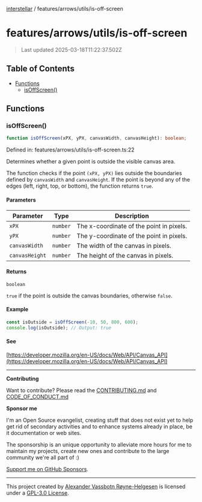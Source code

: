[interstellar](../../../README.md) / features/arrows/utils/is-off-screen

# features/arrows/utils/is-off-screen

> Last updated 2025-03-18T11:22:37.502Z

## Table of Contents

- [Functions](#functions)
  - [isOffScreen()](#isoffscreen)

## Functions

### isOffScreen()

```ts
function isOffScreen(xPX, yPX, canvasWidth, canvasHeight): boolean;
```

Defined in: features/arrows/utils/is-off-screen.ts:22

Determines whether a given point is outside the visible canvas area.

The function checks if the point `(xPX, yPX)` lies outside the boundaries
defined by `canvasWidth` and `canvasHeight`. If the point is beyond any of the
edges (left, right, top, or bottom), the function returns `true`.

#### Parameters

| Parameter      | Type     | Description                              |
| -------------- | -------- | ---------------------------------------- |
| `xPX`          | `number` | The x-coordinate of the point in pixels. |
| `yPX`          | `number` | The y-coordinate of the point in pixels. |
| `canvasWidth`  | `number` | The width of the canvas in pixels.       |
| `canvasHeight` | `number` | The height of the canvas in pixels.      |

#### Returns

`boolean`

`true` if the point is outside the canvas boundaries, otherwise `false`.

#### Example

```ts
const isOutside = isOffScreen(-10, 50, 800, 600);
console.log(isOutside); // Output: true
```

#### See

[https://developer.mozilla.org/en-US/docs/Web/API/Canvas_API](https://developer.mozilla.org/en-US/docs/Web/API/Canvas_API)

---

**Contributing**

Want to contribute? Please read the
[CONTRIBUTING.md](https://github.com/phun-ky/interstellar/blob/main/CONTRIBUTING.md)
and
[CODE_OF_CONDUCT.md](https://github.com/phun-ky/interstellar/blob/main/CODE_OF_CONDUCT.md)

**Sponsor me**

I'm an Open Source evangelist, creating stuff that does not exist yet to help
get rid of secondary activities and to enhance systems already in place, be it
documentation or web sites.

The sponsorship is an unique opportunity to alleviate more hours for me to
maintain my projects, create new ones and contribute to the large community
we're all part of :)

[Support me on GitHub Sponsors](https://github.com/sponsors/phun-ky).

---

This project created by [Alexander Vassbotn Røyne-Helgesen](http://phun-ky.net)
is licensed under a
[GPL-3.0 License](https://choosealicense.com/licenses/gpl-3.0/).
